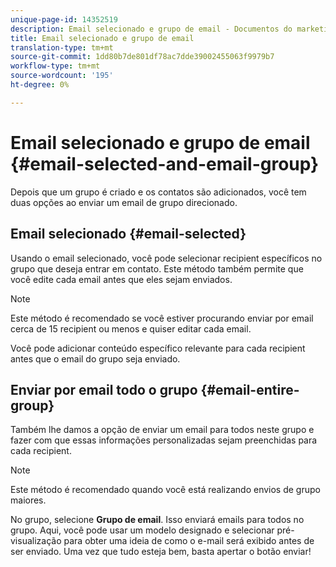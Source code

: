 ```yaml
---
unique-page-id: 14352519
description: Email selecionado e grupo de email - Documentos do marketing - Documentação do produto
title: Email selecionado e grupo de email
translation-type: tm+mt
source-git-commit: 1dd80b7de801df78ac7dde39002455063f9979b7
workflow-type: tm+mt
source-wordcount: '195'
ht-degree: 0%

---
```



# Email selecionado e grupo de email {#email-selected-and-email-group}

Depois que um grupo é criado e os contatos são adicionados, você tem duas opções ao enviar um email de grupo direcionado.

## Email selecionado {#email-selected}

Usando o email selecionado, você pode selecionar recipient específicos no grupo que deseja entrar em contato. Este método também permite que você edite cada email antes que eles sejam enviados.

>[!NOTE]
>
>Este método é recomendado se você estiver procurando enviar por email cerca de 15 recipient ou menos e quiser editar cada email.

Você pode adicionar conteúdo específico relevante para cada recipient antes que o email do grupo seja enviado.

## Enviar por email todo o grupo {#email-entire-group}

Também lhe damos a opção de enviar um email para todos neste grupo e fazer com que essas informações personalizadas sejam preenchidas para cada recipient.

>[!NOTE]
>
>Este método é recomendado quando você está realizando envios de grupo maiores.

No grupo, selecione **Grupo de email**. Isso enviará emails para todos no grupo.  Aqui, você pode usar um modelo designado e selecionar pré-visualização para obter uma ideia de como o e-mail será exibido antes de ser enviado. Uma vez que tudo esteja bem, basta apertar o botão enviar!
